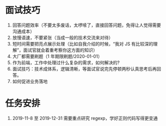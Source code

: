 # 面试技巧

1.  回答问题效率（不要太多废话，太啰嗦了，直接回答问题，免得让人觉得需要沟通成本）
2.  放慢语速，不要紧张（当成一般的技术交流来对待）
3.  短时间需要把亮点展示处理（比如自我介绍的时候，“我对 JS 有比较深的理解”，面试官就会着重考察你这方面的知识）
4.  大厂都需要刷题（1 年期限刷题/2020-01-01）
5.  作为前端，工作中处理过什么复杂的需求，如何解决的?
6.  面试技巧：技术成体系，逻辑清晰，等面试官说完先停顿两秒认真思考后再回答。
7.  如何促进业务落地

# 任务安排

1.  2019-11-8 至 2019-12-31 需要重点研究 regexp，学好正则代码写得更变通
